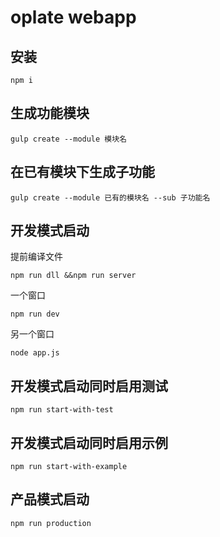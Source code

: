 # oplate webapp

## 安装
```
npm i
```
## 生成功能模块
```
gulp create --module 模块名
```

## 在已有模块下生成子功能
```
gulp create --module 已有的模块名 --sub 子功能名
```

## 开发模式启动
提前编译文件
```
npm run dll &&npm run server
```
一个窗口
```
npm run dev
```

另一个窗口
```
node app.js
```

## 开发模式启动同时启用测试
```
npm run start-with-test
```

## 开发模式启动同时启用示例
```
npm run start-with-example
```
## 产品模式启动
```
npm run production
```
